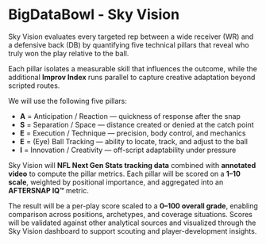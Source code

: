 # BigDataBowl - Sky Vision

Sky Vision evaluates every targeted rep between a wide receiver (WR) and a defensive back (DB) by quantifying five technical pillars that reveal who truly won the play relative to the ball.

Each pillar isolates a measurable skill that influences the outcome, while the additional **Improv Index** runs parallel to capture creative adaptation beyond scripted routes.

We will use the following five pillars:
- **A** = Anticipation / Reaction — quickness of response after the snap
- **S** = Separation / Space — distance created or denied at the catch point
- **E** = Execution / Technique — precision, body control, and mechanics
- **E** = (Eye) Ball Tracking — ability to locate, track, and adjust to the ball
- **I** = Innovation / Creativity — off-script adaptability under pressure

Sky Vision will **NFL Next Gen Stats tracking data** combined with **annotated video** to compute the pillar metrics.
Each pillar will be scored on a **1–10 scale**, weighted by positional importance, and aggregated into an **AFTERSNAP IQ™** metric.

The result will be a per-play score scaled to a **0–100 overall grade**, enabling comparison across positions, archetypes, and coverage situations.
Scores will be validated against other analytical sources and visualized through the Sky Vision dashboard to support scouting and player-development insights.

